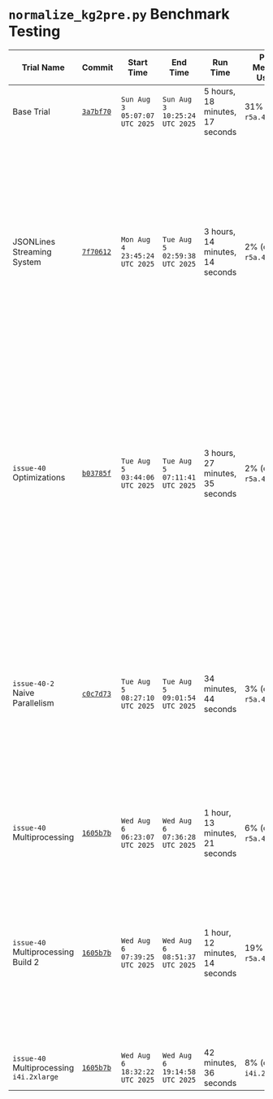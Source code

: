 # `normalize_kg2pre.py` Benchmark Testing
Trial Name | Commit | Start Time | End Time | Run Time | Peak Memory Usage | Size (bytes) | Notes
--|--|--|--|--|--|--|--
Base Trial | [`3a7bf70`](https://github.com/Translator-CATRAX/stitch/commit/3a7bf70f0dafbc7c955196e6cb30b2f8bfce604d) | `Sun Aug  3 05:07:07 UTC 2025` | `Sun Aug  3 10:25:24 UTC 2025` | 5 hours, 18 minutes, 17 seconds | 31% (on `r5a.4xlarge`) | 14958920 | The memory tracker was started about 1 hour and 9 minutes into the build.
JSONLines Streaming System | [`7f70612`](https://github.com/Translator-CATRAX/stitch/commit/7f7061204234bab174d19f68a129d32a479a7996) | `Mon Aug  4 23:45:24 UTC 2025` | `Tue Aug  5 02:59:38 UTC 2025` | 3 hours, 14 minutes, 14 seconds | 2% (on `r5a.4xlarge`) | 14959840 | This wasn't run on a fresh instance. (Base Trial had already been run; this test was also started but abandoned about 40 minutes into the build after I realized I forgot to measure memory usage. I am unclear whether this would have impacted the indices.) The script used was `normalize_kg2pre_jsonlines.py`. Additionally, I can't run a direct comparison on content because the Base Trial had unsorted keys while this trial had sorted keys in the JSONLines file. I am unclear why this file is 80 bytes smaller. It does not seem to be a systemic error or I would expect the difference to be significantly larger.
`issue-40` Optimizations | [`b03785f`](https://github.com/Translator-CATRAX/stitch/commit/b03785faf19f0fd0a86568a32826e69b8c222557) | `Tue Aug  5 03:44:06 UTC 2025` | `Tue Aug  5 07:11:41 UTC 2025` | 3 hours, 27 minutes, 35 seconds | 2% (on `r5a.4xlarge`) | 14831612 | I am very surprised by this result. Steve estimated that these optimizations produce a script that took under 30 minutes. However, this was run on the same hardware and the same Babel SQLite file as the previous two tests. The processing after the initial progress bar took, in particular, far longer than I expected (I would estimate roughly 1 hour). While these optimizations do improve on the base trial, they ultimately do not improve on the results of the JSONLines streaming system (which was developed independently of these optimizations - the two are not immediately compatible).
`issue-40-2` Naive Parallelism | [`c0c7d73`](https://github.com/Translator-CATRAX/stitch/commit/c0c7d730311da97ba2ab69ce9d78715bb5d2a615) | `Tue Aug  5 08:27:10 UTC 2025` | `Tue Aug  5 09:01:54 UTC 2025` | 34 minutes, 44 seconds | 3% (on `r5a.4xlarge`) | 14958924 | This implementation simply split the edges file into 16 separate files and called the `normalize_kg2pre_jsonlines.py` script on each of them, in paralle, before merging the outputs. While not perfect linear scaling, this drastically reduced the processing time. Surprisingly, this didn't increase memory usage much. Thus, this seems ideal for incorporating into the KG2 build, once all of the other requirements are met. While this is not as elegant as using `multiprocessing` in Python, this is evidently much easier, since a significant burden is loading the JSON Lines edges file while maintaining streaming capabilities.
`issue-40` Multiprocessing | [`1605b7b`](https://github.com/Translator-CATRAX/stitch/commit/1605b7baf3594895f388290fff07428e9a9fb3e4) | `Wed Aug  6 06:23:07 UTC 2025` | `Wed Aug  6 07:36:28 UTC 2025` | 1 hour, 13 minutes, 21 seconds | 6% (on `r5a.4xlarge`) | 14959304 | In Steve's test, this only took 24 minutes. I am investigating to see if this is an issue with SQLite caching.
`issue-40` Multiprocessing Build 2| [`1605b7b`](https://github.com/Translator-CATRAX/stitch/commit/1605b7baf3594895f388290fff07428e9a9fb3e4) | `Wed Aug  6 07:39:25 UTC 2025` | `Wed Aug  6 08:51:37 UTC 2025` | 1 hour, 12 minutes, 14 seconds | 19% (on `r5a.4xlarge`) | 14958388 | This was run to investigate whether caching was responsible for the large gap between the naive parallelism performance and the multiprocessing performance. It did not meaningfully improve performance. Further, the output file is of a slightly different size which is concerning. The only change in the code was to change the output filename (to preserve the old file). Additionally, the memory usage peaked much higher. Currently, I am not sure why this gap occurred. More investigation is required.
`issue-40` Multiprocessing `i4i.2xlarge`| [`1605b7b`](https://github.com/Translator-CATRAX/stitch/commit/1605b7baf3594895f388290fff07428e9a9fb3e4) | `Wed Aug  6 18:32:22 UTC 2025` | `Wed Aug  6 19:14:58 UTC 2025` | 42 minutes, 36 seconds | 8\% (on `i4i.2xlarge`) | 15318233139 | 
